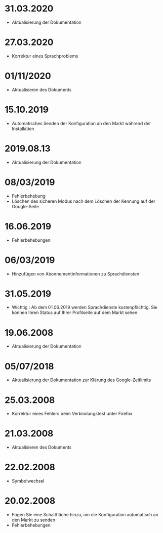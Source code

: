 # 31.03.2020

- Aktualisierung der Dokumentation

# 27.03.2020

- Korrektur eines Sprachproblems

# 01/11/2020

- Aktualisieren des Dokuments

# 15.10.2019

- Automatisches Senden der Konfiguration an den Markt während der Installation

# 2019.08.13

- Aktualisierung der Dokumentation

# 08/03/2019

- Fehlerbehebung
- Löschen des sicheren Modus nach dem Löschen der Kennung auf der Google-Seite

# 16.06.2019

- Fehlerbehebungen

# 06/03/2019

- Hinzufügen von Abonnementinformationen zu Sprachdiensten

# 31.05.2019

- Wichtig : Ab dem 01.06.2019 werden Sprachdienste kostenpflichtig. Sie können Ihren Status auf Ihrer Profilseite auf dem Markt sehen

# 19.06.2008

- Aktualisierung der Dokumentation

# 05/07/2018

- Aktualisierung der Dokumentation zur Klärung des Google-Zeitlimits

# 25.03.2008

- Korrektur eines Fehlers beim Verbindungstest unter Firefox

# 21.03.2008

- Aktualisieren des Dokuments

# 22.02.2008

- Symbolwechsel

# 20.02.2008

- Fügen Sie eine Schaltfläche hinzu, um die Konfiguration automatisch an den Markt zu senden
- Fehlerbehebungen
